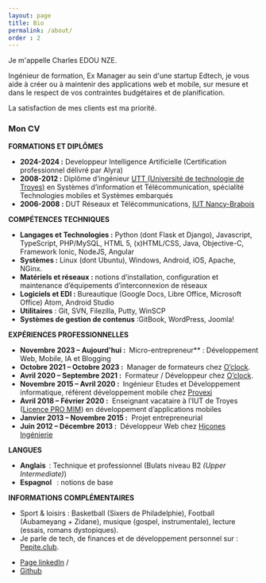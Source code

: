 ```yaml
---
layout: page
title: Bio
permalink: /about/
order : 2
---
```


Je m'appelle Charles EDOU NZE.

Ingénieur de formation, Ex Manager au sein d'une startup Edtech, je vous aide à créer ou à maintenir des applications web et mobile, sur mesure et dans le respect de vos contraintes budgétaires et de planification. 

La satisfaction de mes clients est ma priorité.

### Mon CV

**FORMATIONS ET DIPLÔMES**
  * **2024-2024 :**&nbsp;Developpeur Intelligence Artificielle (Certification professionnel délivré par Alyra)
  * **2008-2012 :**&nbsp;Diplôme d’ingénieur [UTT (Université de technologie de Troyes)](https://www.utt.fr/formations/diplome-d-ingenieur/reseaux-et-telecommunications) en Systèmes d’information et Télécommunication, spécialité Technologies mobiles et Systèmes embarqués
  * **2006-2008 :**&nbsp;DUT Réseaux et Télécommunications, [IUT Nancy-Brabois](https://iutnb.univ-lorraine.fr/fr/page/93/DUT-Reseaux-et-Telecommunications.html)

**COMPÉTENCES TECHNIQUES**

  * **Langages et Technologies :**&nbsp;Python (dont Flask et Django), Javascript, TypeScript, PHP/MySQL, HTML 5, (x)HTML/CSS, Java, Objective-C, Framework Ionic, NodeJS, Angular
  * **Systèmes :**&nbsp;Linux (dont Ubuntu), Windows, Android, iOS, Apache, NGinx.
  * **Matériels et réseaux :**&nbsp;notions d’installation, configuration et maintenance d’équipements d’interconnexion de réseaux
  * **Logiciels et EDI :**&nbsp;Bureautique (Google Docs, Libre Office, Microsoft Office) Atom, Android Studio
  * **Utilitaires**&nbsp;: Git, SVN, Filezilla, Putty, WinSCP
  * **Systèmes de gestion de contenus**&nbsp;:GitBook, WordPress, Joomla!

**EXPÉRIENCES PROFESSIONNELLES**
  * **Novembre 2023 – Aujourd'hui :&nbsp;** Micro-entrepreneur** : Développement Web, Mobile, IA et Blogging
  * **Octobre 2021 – Octobre 2023 :&nbsp;** Manager de formateurs chez <a href="http://oclock.io/" target="_blank" rel="noreferrer noopener">O’clock</a>.
  * **Avril 2020 – Septembre 2021 :&nbsp;** Formateur / Développeur chez&nbsp;<a href="http://oclock.io/" target="_blank" rel="noreferrer noopener">O’clock</a>.
  * **Novembre 2015 – Avril 2020 :&nbsp;** Ingénieur Etudes et Développement informatique, référent développement mobile chez&nbsp;<a href="https://www.provexi.fr/" target="_blank" rel="noreferrer noopener">Provexi</a>
  * **Avril 2018 &#8211; Février 2020 :**&nbsp; Enseignant vacataire à l’IUT de Troyes (<a href="http://mmi.iut-troyes.univ-reims.fr/bac-2/" target="_blank" rel="noreferrer noopener">Licence PRO MIM</a>) en développement d’applications mobiles
  * **Janvier 2013 – Novembre 2015 :**&nbsp; Projet entrepreneurial
  * **Juin 2012 – Décembre 2013 :&nbsp;** Développeur Web chez <a href="https://www.hicones.fr/" target="_blank" rel="noreferrer noopener">Hicones Ingénierie</a>

**LANGUES**

  * **Anglais &nbsp;**: Technique et professionnel (Bulats niveau B2&nbsp;_(Upper Intermediate)_)
  * **Espagnol &nbsp;** : notions de base

**INFORMATIONS COMPLÉMENTAIRES**

  * Sport & loisirs : Basketball (Sixers de Philadelphie), Football (Aubameyang + Zidane), musique (gospel, instrumentale), lecture (essais, romans dystopiques).
  * Je parle de tech, de finances et de développement personnel sur : <a href="https://www.pepite.club/" target="_blank" rel="noreferrer noopener">Pepite.club</a>.


- [Page linkedIn](https://www.linkedin.com/in/charlesen/) /
- [Github](https://github.com/charlesen#my-projects-)
